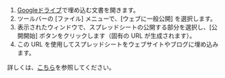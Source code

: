 1. <a href="https://drive.google.com/" target="_blank">Googleドライブ</a>で埋め込む文書を開きます。
2. ツールバーの [ファイル] メニューで、[ウェブに一般公開] を選択します。
3. 表示されたウィンドウで、スプレッドシートの公開する部分を選択し、[公開開始] ボタンをクリックします（固有の URL が生成されます）。
4. この URL を使用してスプレッドシートをウェブサイトやブログに埋め込みます。

詳しくは、<a href="https://support.google.com/drive/answer/55244?hl=ja" target="_blank">こちら</a>を参照してください。
